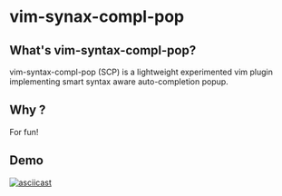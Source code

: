 # vim-synax-compl-pop

## What's vim-syntax-compl-pop?

vim-syntax-compl-pop (SCP) is a lightweight experimented vim plugin
implementing smart syntax aware auto-completion popup.

## Why ?

For fun!

## Demo

[![asciicast](https://asciinema.org/a/90199.png)](https://asciinema.org/a/90199)



